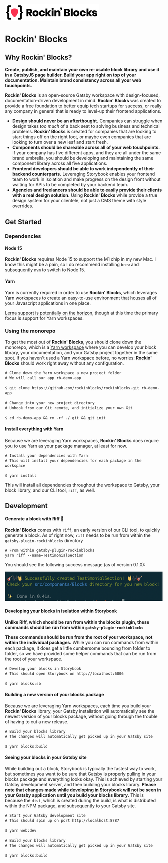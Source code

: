 <img src="./media/rockinblocks-logo.svg" width="300" />

# Rockin' Blocks

## Why Rockin' Blocks?

<a href="#why-rockinblocks"></a>

**Create, publish, and maintain your own re-usable block library and use it in a GatsbyJS page builder. Build your app right on top of your documentation. Maintain brand consistency across all your web touchpoints.**

**Rockin' Blocks** is an open-source Gatsby workspace with design-focused, documentation-driven development in mind. **Rockin' Blocks** was created to provide a free foundation to better equip tech startups for success, or really any company in general that is ready to level-up their frontend applications.

- **Design should never be an afterthought.** Companies can struggle when design takes _too much_ of a back seat to solving business and technical problems. **Rockin' Blocks** is created for companies that are looking to start things off on the right foot, or maybe even companies that are looking to turn over a new leaf and start fresh.
- **Components should be shareable across all of your web touchpoints.** If your company has five different apps, and they are all under the same brand umbrella, you should be developing and maintaining the same component library across all five applications.
- **Frontend developers should be able to work independently of their backend counterparts.** Leveraging Storybook enables your frontend team to work in isolation and make progress on the design front without waiting for APIs to be completed by your backend team.
- **Agencies and freelancers should be able to easily provide their clients with a real design solution.** Using **Rockin' Blocks** while provide a true design system for your clientele, not just a CMS theme with style overrides.


## Get Started

<a href="#get-started"></a>

### Dependencies

#### Node 15

**Rockin' Blocks** requires Node 15 to support the M1 chip in my new Mac. I know this might be a pain, so I do recommend installing `brew` and subsequently `nvm` to switch to Node 15.

#### Yarn

Yarn is currently required in order to use **Rockin' Blocks**, which leverages Yarn workspaces to create an easy-to-use environment that houses all of your Javascript applications in one place.

[Lerna support is potentially on the horizon](https://github.com/rockinblocks/rockinblocks/issues/27), though at this time the primary focus is support for Yarn workspaces.

### Using the monorepo

To get the most out of **Rockin' Blocks**, you should clone down the monorepo, which is a [Yarn workspace](https://classic.yarnpkg.com/en/docs/workspaces/) where you can develop your block library, your documentation, and your Gatsby project together in the same spot. If you haven't used a Yarn workspace before, no worries: **Rockin' Blocks** should work right away without any configuration.

```
# Clone down the Yarn workspace a new project folder
# We will call our app rb-demo-app

$ git clone https://github.com/rockinblocks/rockinblocks.git rb-demo-app

# Change into your new project directory
# Unhook from our Git remote, and initialize your own Git

$ cd rb-demo-app && rm -rf ./.git && git init

```

#### Install everything with Yarn

Because we are leveraging Yarn workspaces, **Rockin' Blocks** does require you to use Yarn as your package manager, at least for now.

```
# Install your dependencies with Yarn
# This will install your dependencies for each package in the workspace

$ yarn install
```

This will install all dependencies throughout the workspace to Gatsby, your block library, and our CLI tool, `riff`, as well.

## Development

#### Generate a block with Riff 🎸

**Rockin' Blocks** comes with `riff`, an early version of our CLI tool, to quickly generate a block. As of right now, `riff` needs to be run from within the `gatsby-plugin-rockinblocks` directory 

```
# From within gatsby-plugin-rockinblocks
yarn riff --name=TestimonialSection
```

You should see the following success message (as of version 0.1.0):

![riff CLI success message](./media/successful-riff.png)

#### Developing your blocks in isolation within Storybook

**Unlike Riff, which should be run from within the blocks plugin, these commands should be run from within `gatsby-plugin-rockinblocks`**

**These commands should be run from the root of your workspace, not within the individual packages.** While you can run commands from within each package, it does get a little cumbersome bouncing from folder to folder, so we have provided some helper commands that can be run from the root of your workspace.

```
# Develop your blocks in Storybook
# This should open Storybook on http://localhost:6006

$ yarn blocks:sb
```
#### Building a new version of your blocks package

Because we are leveraging Yarn workspaces, each time you build your **Rockin' Blocks** library, your Gatsby installation will automatically see the newest version of your blocks package, without going through the trouble of having to cut a new release.

```
# Build your blocks library
# The changes will automatically get picked up in your Gatsby site

$ yarn blocks:build
```

#### Seeing your blocks in your Gatsby site

While building out a block, Storybook is typically the fastest way to work, but sometimes you want to be sure that Gatsby is properly pulling in your blocks package and everything looks okay. This is achieved by starting your Gatsby development server, and then building your blocks library. **Please note that changes made while developing in Storybook will not be seen in your Gatsby application until you build your blocks library.** This is because the `dist`, which is created during the build, is what is distributed within the NPM package, and subsequently to your Gatsby site.

```
# Start your Gatsby development site
# This should spin up on port http://localhost:8787

$ yarn web:dev

# Build your blocks library
# The changes will automatically get picked up in your Gatsby site

$ yarn blocks:build
```

